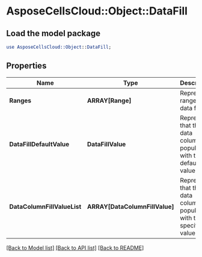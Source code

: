 # AsposeCellsCloud::Object::DataFill 

## Load the model package
```perl
use AsposeCellsCloud::Object::DataFill;
```

## Properties
Name | Type | Description | Notes
------------ | ------------- | ------------- | -------------
**Ranges** | **ARRAY[Range]** | Represents range of data filling. |
**DataFillDefaultValue** | **DataFillValue** | Represents that the data column is populated with the default value. |
**DataColumnFillValueList** | **ARRAY[DataColumnFillValue]** | Represents that the data column is populated with the specified value. |  

[[Back to Model list]](../README.md#documentation-for-models) [[Back to API list]](../README.md#documentation-for-api-endpoints) [[Back to README]](../README.md)

